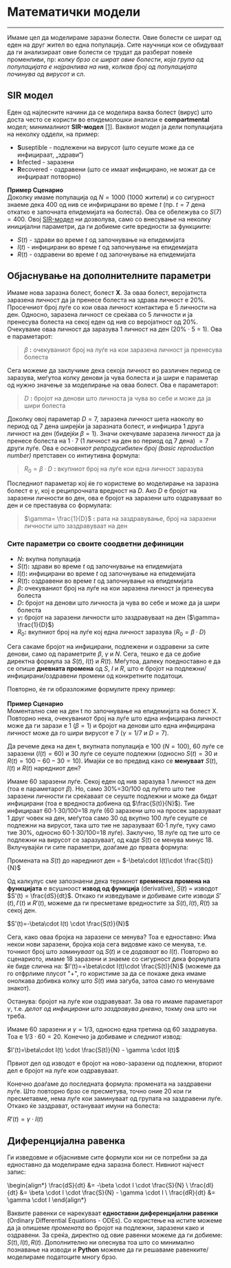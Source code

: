 # Математички модели
*** 
Имаме цел да моделираме заразни болести. Овие болести се шират од еден на друг жител во една популација. Сите научници кои се обидуваат да ги анализираат овие болести се трудат да разберат повеќе променливи, пр: *колку брзо се шират овие болести*, *која група од популацијата е најранлива на нив*, *колкав број од популацијата починува од вирусот* и сл. 

## SIR модел
Еден од најлесните начини да се моделира ваква болест (вирус) што доста често се користи во епидемолошки анализи е **compartmental** модел;  минималниот **SIR-модел** <a href="https://www.researchgate.net/publication/329950688_Analysis_of_SIR_epidemic_model_with_information_spreading_of_awareness">[1]</a>. Ваквиот модел ја дели популацијата на неколку оддели, на пример: 

- **S**useptible - подлежени на вирусот (што сеуште може да се инфицираат, „здрави“)
- **I**nfected - заразени 
- **R**ecovered - оздравени (што се имаат инфицирано, не можат да се инфцираат потворно) 

**Пример Сценарио** <br> 
Доколку имаме популација од $N=1000$ (1000 жители) и со сигурност знаеме дека 400 од нив се инфирицрани во време $t$ (пр. $t=7$ дена откатко е започната епидемијата на болеста). Ова се обележува со $S(7)=400$. Овој [SIR-модел](https://mathworld.wolfram.com/SIRModel.html#:~:text=An%20SIR%20model%20is%20an,a%20closed%20population%20over%20time.) ни дозволува, само со внесување на неколку иницијални параметри, да ги добиеме сите вредности за функциите: 

- $S(t)$ - здрави во време $t$ од започнување на епидемијата 
- $I(t)$ - инфицирани во време $t$ од започнување на епидемијата 
- $R(t)$ - оздравени во време $t$ од започнување на епидемијата 

## Објаснување на дополнителните параметри 
Имаме нова заразна болест, болест **X**. За оваа болест, веројатнста заразена личност да ја пренесе болеста на здрава личност е 20%. Просечниот број луѓе со кои оваа личност контактира е 5 личности на ден. Односно, заразена личност се среќава со 5 личности и ја пренесува болеста на секој еден од нив со веројатност од 20%. Очекуваме оваа личност да заразува 1 личност на ден (20% $\cdot$ 5 = 1). Ова е параметарот: 

> $\beta$ **:** очекуваниот број на луѓе на кои заразена личност ја пренесува болеста


Сега можеме да заклучиме дека секоја личност во различен период се заразува, меѓутоа колку денови ја чува болеста и ја шири е параметар од нужно значење за моделирање на оваа болест. Ова е параметарот: 

> $D$ **:** бројот на денови што личноста ја чува во себе и може да ја шири болеста 

Доколку овој параметар $D=7$, заразена личност шета наоколу во период од 7 дена ширејќи ја заразната болест, и инфицира 1 друга личност на ден (бидејќи $\beta =1$). Значи окечуваме заразена личност да ја пренесе болеста на $1\cdot7$ (1 личност на ден во период од 7 дена) $=7$ други луѓе. Ова е *основниот репродусибилен број (basic reproduction number)* претставен со интиутивна формула: 

> $R_{0}=\beta \cdot D$ **:** вкупниот број на луѓе кои една личност заразува 

Последниот параметар кој ќе го користеме во моделирање на заразна болест е $\gamma$, кој е реципрочната вредност на $D$. Ако $D$ е бројот на заразени личности во ден, ова е бројот на заразени што оздравуваат во ден и се преставува со формулата: 

> $\gamma= \frac{1}{D}$ **:** рата на заздравување, број на заразени личности што заздравуваат на ден

### Сите параметри со своите соодветни дефиниции

- $N$**:** вкупна популација 
- $S(t)$**:** здрави во време $t$ од започнување на епидемијата 
- $I(t)$**:** инфицирани во време $t$ од започнување на епидемијата 
- $R(t)$**:** оздравени во време $t$ од започнување на епидемијата 
- $\beta$**:** очекуваниот број на луѓе на кои заразена личност ја пренесува болеста
- $D$**:** бројот на денови што личноста ја чува во себе и може да ја шири болеста
- $\gamma$**:** бројот на заразени личности што заздравуваат на ден ($\gamma= \frac{1}{D}$)
- $R_{0}$**:** вкупниот број на луѓе кој една личност заразува ($R_{0}=\beta \cdot D$)

Сега сакаме бројот на инфицирани, подлежени и оздравени за сите денови, само од параметрите $\beta$, $\gamma$ и $N$. Сега, тешко е да се добие директна формула за $S(t)$, $I(t)$ и $R(t)$. Меѓутоа, далеку поедноставно е да се опише **дневната промена** од $S$, $I$ и $R$, што е бројот на подлежни/инфицирани/оздравени промени од конкретните податоци. 

Повторно, ќе ги образложиме формулите преку пример:<br><br> 
**Пример Сценарио** <br>
Моментално сме на ден t по започнување на епидемијата на болест X. Повторно нека, очекуваниот број на луѓе што една инфицирана личност може да ги зарази е 1 ($\beta=1$) и бројот на денови што една инфицирана личност може да го шири вирусот е 7 ($\gamma=1/7$ и $D=7$). 

Да речеме дека на ден t, вкупната популација е 100 ($N=100$), 60 луѓе се заразени ($I(t)=60$) и 30 луѓе се сеуште подлежни (односно $S(t)=30$ и $R(t)=100-60-30=10$). Имајќи се во предвид како се **менуваат** $S(t)$, $I(t)$ и $R(t)$ наредниот ден? 


Имаме 60 заразени луѓе. Секој еден од нив заразува 1 личност на ден (тоа е параметарот $\beta$). Но, само 30%=30/100 од луѓето што тие заразени личности ги среќаваат се сеуште подлежни и може да бидат инфицирани (тоа е вредноста добиена од $\frac{S(t)}{N}$). Тие инфицираат 60$\cdot$1$\cdot$30/100=18 луѓе (60 заразени што на просек заразуваат 1 друг човек на ден, меѓутоа само 30 од вкупно 100 луѓе сеуште се подлежни на вирусот, така што тие не заразуваат 60$\cdot$1 луѓе, туку само тие 30%, односно 60$\cdot$1$\cdot$30/100=18 луѓе). Заклучно, 18 луѓе од тие што се подлежни на вирусот се заразуваат, од каде $S(t)$ се менува минус 18. Вклучувајќи ги сите параметри, доаѓаме до првата формула: 

Промената на $S(t)$ до наредниот ден = $-\beta\cdot I(t)\cdot \frac{S(t)}{N}$


Од калкулус сме запознаени дека терминот **временска промена на функцијата** е всушноост **извод од функција** (derivative), $S(t)$ = изводот $S'(t) = \frac{dS}{dt}$. Откако ги изведуваме и добиваме сите изводи $S'(t), I'(t)$ и $R'(t)$, можеме да ги пресметаме вредностите за $S(t), I(t), R(t)$ за секој ден. 


$S'(t)=-\beta\cdot I(t) \cdot \frac{S(t)}{N}$


Сега, како оваа бројка на заразени се менува? Тоа е едноставно: Има некои нови заразени, бројка која сега видовме како се менува, т.е. точниот број што *заминуваат* од $S(t)$ и се *додаваат* во $I(t)$. Повторно во сценариото, имаме 18 заразени и знаеме со сигурност дека формулата ќе биде слична на: $I'(t)=+\beta\cdot I(t)\cdot \frac{S(t)}{N}$ (можеме да го отфрлиме плусот "+", го користиме за да се покаже дека имаме онолкава добивка колку што $S(t)$ има загуба, затоа само го менуваме знакот). 

Останува: бројот на луѓе кои оздравуваат. За ова го имаме параметарот $\gamma$, т.е. *делот од инфицирани што заздравува дневно*, токму она што ни треба. 

Имаме 60 заразени и $\gamma = 1/3$, односно една третина од 60 заздравува. Тоа е $1/3 \cdot 60 = 20$. Конечно ја добиваме и следниот извод: 


$I'(t)=\beta\cdot I(t) \cdot \frac{S(t)}{N} - \gamma \cdot I(t)$

Првиот дел од изводот е бројот на ново-заразени од подлежни, вториот дел е бројот на луѓе кои оздравуваат. 

Конечно доаѓаме до последната формула: промената на заздравени луѓе. Што повторно брзо се пресметува, точно оние 20 кои ги пресметавме, нема луѓе кои заминуваат од групата на заздравени луѓе. Откако ќе заздрават, остануваат имуни на болеста: 

$R'(t)=\gamma \cdot I(t)$

## Диференцијална равенка 

Ги изведовме и објаснивме сите формули кои ни се потребни за да едноставно да моделираме една заразна болест. Нивниот најчест запис: 


\begin{align*}
\frac{dS}{dt} &= -\beta \cdot I \cdot \frac{S}{N} \\
\frac{dI}{dt} &= \beta \cdot I \cdot \frac{S}{N} - \gamma \cdot I \\
\frac{dR}{dt} &= \gamma \cdot I
\end{align*}

Ваквите равенки се нарекуваат **едноставни диференцијални равенки** (Ordinary Differential Equations - ODEs). Со користење на истите можеме да ја опишеме *промената* во бројот на подлежни, заразени како и оздравени. За среќа, директно од овие равенки можеме да ги добиеме: $S(t), I(t), R(t)$. Дополнително ни олеснува тоа што со минимално познавање на изводи и **Python** можеме да ги решаваме равенките/моделираме податоците многу брзо.  

